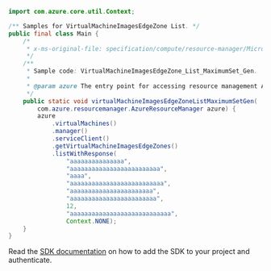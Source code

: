 ```java
import com.azure.core.util.Context;

/** Samples for VirtualMachineImagesEdgeZone List. */
public final class Main {
    /*
     * x-ms-original-file: specification/compute/resource-manager/Microsoft.Compute/stable/2021-11-01/examples/compute/VirtualMachineImagesEdgeZone_List_MaximumSet_Gen.json
     */
    /**
     * Sample code: VirtualMachineImagesEdgeZone_List_MaximumSet_Gen.
     *
     * @param azure The entry point for accessing resource management APIs in Azure.
     */
    public static void virtualMachineImagesEdgeZoneListMaximumSetGen(
        com.azure.resourcemanager.AzureResourceManager azure) {
        azure
            .virtualMachines()
            .manager()
            .serviceClient()
            .getVirtualMachineImagesEdgeZones()
            .listWithResponse(
                "aaaaaaaaaaaaaaa",
                "aaaaaaaaaaaaaaaaaaaaaaaaa",
                "aaaa",
                "aaaaaaaaaaaaaaaaaaaaaaaaaa",
                "aaaaaaaaaaaaaaaaaaaaaaa",
                "aaaaaaaaaaaaaaaaaaaaaaaa",
                12,
                "aaaaaaaaaaaaaaaaaaaaaaaaaaaa",
                Context.NONE);
    }
}
```

Read the [SDK documentation](https://github.com/Azure/azure-sdk-for-java/blob/azure-resourcemanager_2.14.0/sdk/resourcemanager/azure-resourcemanager/README.md) on how to add the SDK to your project and authenticate.
